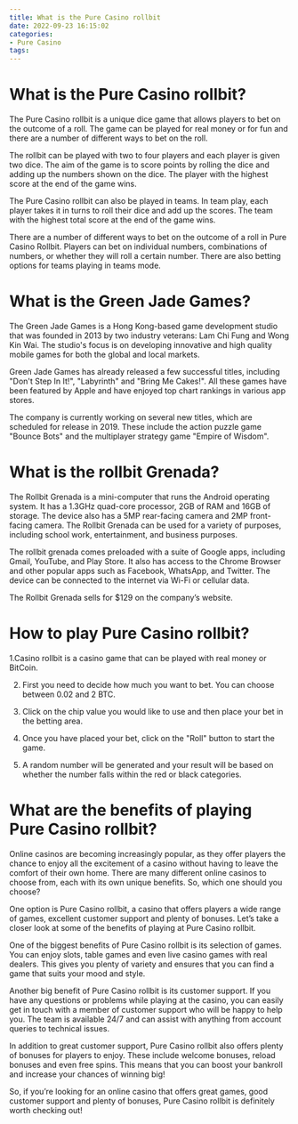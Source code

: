 ```yaml
---
title: What is the Pure Casino rollbit
date: 2022-09-23 16:15:02
categories:
- Pure Casino
tags:
---
```



#  What is the Pure Casino rollbit?

The Pure Casino rollbit is a unique dice game that allows players to bet on the outcome of a roll. The game can be played for real money or for fun and there are a number of different ways to bet on the roll.

The rollbit can be played with two to four players and each player is given two dice. The aim of the game is to score points by rolling the dice and adding up the numbers shown on the dice. The player with the highest score at the end of the game wins.

The Pure Casino rollbit can also be played in teams. In team play, each player takes it in turns to roll their dice and add up the scores. The team with the highest total score at the end of the game wins.

There are a number of different ways to bet on the outcome of a roll in Pure Casino Rollbit. Players can bet on individual numbers, combinations of numbers, or whether they will roll a certain number. There are also betting options for teams playing in teams mode.

#  What is the Green Jade Games?

The Green Jade Games is a Hong Kong-based game development studio that was founded in 2013 by two industry veterans: Lam Chi Fung and Wong Kin Wai. The studio's focus is on developing innovative and high quality mobile games for both the global and local markets.

Green Jade Games has already released a few successful titles, including "Don't Step In It!", "Labyrinth" and "Bring Me Cakes!". All these games have been featured by Apple and have enjoyed top chart rankings in various app stores.

The company is currently working on several new titles, which are scheduled for release in 2019. These include the action puzzle game "Bounce Bots" and the multiplayer strategy game "Empire of Wisdom".

#  What is the rollbit Grenada?

The Rollbit Grenada is a mini-computer that runs the Android operating system. It has a 1.3GHz quad-core processor, 2GB of RAM and 16GB of storage. The device also has a 5MP rear-facing camera and 2MP front-facing camera. The Rollbit Grenada can be used for a variety of purposes, including school work, entertainment, and business purposes.

The rollbit grenada comes preloaded with a suite of Google apps, including Gmail, YouTube, and Play Store. It also has access to the Chrome Browser and other popular apps such as Facebook, WhatsApp, and Twitter. The device can be connected to the internet via Wi-Fi or cellular data.

The Rollbit Grenada sells for $129 on the company’s website.

#  How to play Pure Casino rollbit?

1.Casino rollbit is a casino game that can be played with real money or BitCoin.

2. First you need to decide how much you want to bet. You can choose between 0.02 and 2 BTC.

3. Click on the chip value you would like to use and then place your bet in the betting area.

4. Once you have placed your bet, click on the "Roll" button to start the game.

5. A random number will be generated and your result will be based on whether the number falls within the red or black categories.



#  What are the benefits of playing Pure Casino rollbit?

Online casinos are becoming increasingly popular, as they offer players the chance to enjoy all the excitement of a casino without having to leave the comfort of their own home. There are many different online casinos to choose from, each with its own unique benefits. So, which one should you choose?

One option is Pure Casino rollbit, a casino that offers players a wide range of games, excellent customer support and plenty of bonuses. Let’s take a closer look at some of the benefits of playing at Pure Casino rollbit.

One of the biggest benefits of Pure Casino rollbit is its selection of games. You can enjoy slots, table games and even live casino games with real dealers. This gives you plenty of variety and ensures that you can find a game that suits your mood and style.

Another big benefit of Pure Casino rollbit is its customer support. If you have any questions or problems while playing at the casino, you can easily get in touch with a member of customer support who will be happy to help you. The team is available 24/7 and can assist with anything from account queries to technical issues.

In addition to great customer support, Pure Casino rollbit also offers plenty of bonuses for players to enjoy. These include welcome bonuses, reload bonuses and even free spins. This means that you can boost your bankroll and increase your chances of winning big!

So, if you’re looking for an online casino that offers great games, good customer support and plenty of bonuses, Pure Casino rollbit is definitely worth checking out!